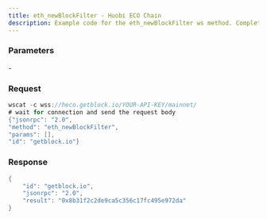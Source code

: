 ```yaml
---
title: eth_newBlockFilter - Huobi ECO Chain
description: Example code for the eth_newBlockFilter ws method. Сomplete guide on how to use eth_newBlockFilter ws in GetBlock.io Web3 documentation.
---
```


### Parameters


\-

### Request

``` java
wscat -c wss://heco.getblock.io/YOUR-API-KEY/mainnet/ 
# wait for connection and send the request body 
{"jsonrpc": "2.0",
"method": "eth_newBlockFilter",
"params": [],
"id": "getblock.io"}
```

###  Response

``` java
{
    "id": "getblock.io",
    "jsonrpc": "2.0",
    "result": "0x8b31f2c2de9ca5c356c17fc495e972da"
}
```

